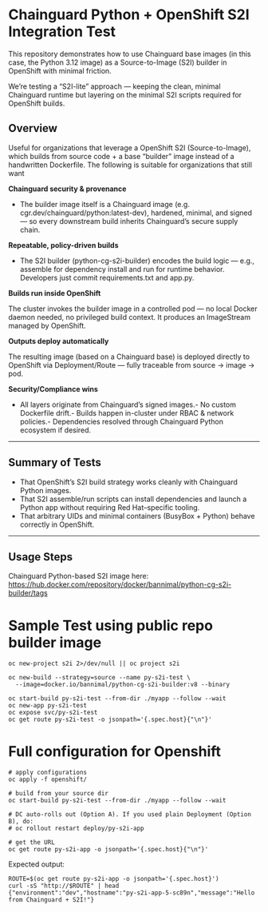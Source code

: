 # Chainguard Python + OpenShift S2I Integration Test

This repository demonstrates how to use Chainguard base images (in this case, the Python 3.12 image) as a Source-to-Image (S2I) builder in OpenShift with minimal friction.

We’re testing a “S2I-lite” approach — keeping the clean, minimal Chainguard runtime but layering on the minimal S2I scripts required for OpenShift builds.

## Overview

Useful for organizations that leverage a OpenShift S2I (Source-to-Image), which builds from source code + a base “builder” image instead of a handwritten Dockerfile. The following is suitable for organizations that still want

**Chainguard security & provenance**

* The builder image itself is a Chainguard image (e.g. cgr.dev/chainguard/python:latest-dev), hardened, minimal, and signed — so every downstream build inherits Chainguard’s secure supply chain.

**Repeatable, policy-driven builds**

* The S2I builder (python-cg-s2i-builder) encodes the build logic — e.g., assemble for dependency install and run for runtime behavior. Developers just commit requirements.txt and app.py.

**Builds run inside OpenShift**

The cluster invokes the builder image in a controlled pod — no local Docker daemon needed, no privileged build context. It produces an ImageStream managed by OpenShift.

**Outputs deploy automatically**

The resulting image (based on a Chainguard base) is deployed directly to OpenShift via Deployment/Route — fully traceable from source → image → pod.

**Security/Compliance wins**

- All layers originate from Chainguard’s signed images.- No custom Dockerfile drift.- Builds happen in-cluster under RBAC & network policies.- Dependencies resolved through Chainguard Python ecosystem if desired.

---

## Summary of Tests

* That OpenShift’s S2I build strategy works cleanly with Chainguard Python images.  
* That S2I assemble/run scripts can install dependencies and launch a Python app without requiring Red Hat–specific tooling.  
* That arbitrary UIDs and minimal containers (BusyBox + Python) behave correctly in OpenShift.  

---

## Usage Steps

Chainguard Python-based S2I image here: https://hub.docker.com/repository/docker/bannimal/python-cg-s2i-builder/tags

# Sample Test using public repo builder image

```
oc new-project s2i 2>/dev/null || oc project s2i

oc new-build --strategy=source --name py-s2i-test \
  --image=docker.io/bannimal/python-cg-s2i-builder:v8 --binary

oc start-build py-s2i-test --from-dir ./myapp --follow --wait
oc new-app py-s2i-test
oc expose svc/py-s2i-test
oc get route py-s2i-test -o jsonpath='{.spec.host}{"\n"}'
```

# Full configuration for Openshift

```
# apply configurations
oc apply -f openshift/

# build from your source dir 
oc start-build py-s2i-test --from-dir ./myapp --follow --wait

# DC auto-rolls out (Option A). If you used plain Deployment (Option B), do:
# oc rollout restart deploy/py-s2i-app

# get the URL
oc get route py-s2i-app -o jsonpath='{.spec.host}{"\n"}'
```

Expected output:

```
ROUTE=$(oc get route py-s2i-app -o jsonpath='{.spec.host}')
curl -sS "http://$ROUTE" | head
{"environment":"dev","hostname":"py-s2i-app-5-sc89n","message":"Hello from Chainguard + S2I!"}
```

